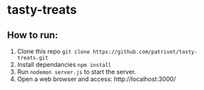 # tasty-treats

## How to run:

 1. Clone this repo ```git clone https://github.com/patrivet/tasty-treats.git```
 2. Install dependancies ```npm install```
 3. Run ```nodemon server.js``` to start the server.
 4. Open a web browser and access: http://localhost:3000/ 
